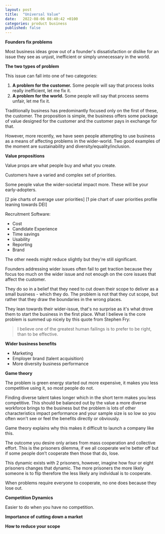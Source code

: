 ```yaml
---
layout: post
title:  "Universal Value"
date:   2022-08-06 08:40:42 +0100
categories: product business
published: false
---
```


**Founders fix problems**

Most business ideas grow out of a founder's dissatisfaction or dislike for an issue they see as unjust, inefficient or simply unnecessary in the world.

**The two types of problem**

This issue can fall into one of two categories:
1. **A problem for the customer.** Some people will say that process looks really inefficient, let me fix it.
2. **A problem for the world.** Some people will say that process seems unfair, let me fix it.

Traditionally business has predominantly focused only on the first of these, the customer. The proposition is simple, the business offers some package of value designed for the customer and the customer pays in exchange for that.

However, more recently, we have seen people attempting to use business as a means of affecting problems in the wider-world. Two good examples of the moment are sustainability and diversity/equality/inclusion. 

**Value propositions**

Value props are what people buy and what you create.

Customers have a varied and complex set of priorities.

Some people value the wider-societal impact more. These will be your early-adopters.

[2 pie charts of average user priorities]
[1 pie chart of user priorities profile leaning towards DEI]

Recruitment Software:
- Cost
- Candidate Experience
- Time savings
- Usability
- Reporting
- Brand

The other needs might reduce slightly but they're still significant.

Founders addressing wider issues often fail to get traction because they focus too much on the wider issue and not enough on the core issues that affect the customer.

They do so in a belief that they need to cut down their scope to deliver as a small business - which they do. The problem is not that they cut scope, but rather that they draw the boundaries in the wrong places.

They lean towards their wider-issue, that's no surprise as it's what drove them to start the business in the first place. What I believe is the core problem is summed up nicely by this quote from Stephen Fry:

> I believe one of the greatest human failings is to prefer to be right, than to be effective.

**Wider business benefits**

- Marketing
- Employer brand (talent acquisition)
- More diversity business performance

**Game theory**

The problem is green energy started out more expensive, it makes you less competitive using it, so most people do not.

Finding diverse talent takes longer which in the short term makes you less competitive. This should be balanced out by the value a more diverse workforce brings to the business but the problem is lots of other characteristics impact performance and your sample size is so low so you often won't see or feel the benefits directly or obviously.

Game theory explains why this makes it difficult to launch a company like this.

The outcome you desire only arises from mass cooperation and collective effort. This is the prisoners dilemma, if we all cooperate we’re better off but if some people don’t cooperate then those that do, lose.

This dynamic exists with 2 prisoners, however, imagine how four or eight prisoners changes that dynamic. The more prisoners the more likely someone is to flip therefore the less likely any individual is to cooperate.

When problems require everyone to cooperate, no one does because they lose out.

**Competition Dynamics**

Easier to do when you have no competition. 

**Importance of cutting down a market**

**How to reduce your scope**
